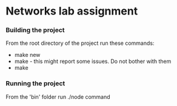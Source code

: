 <h1>
   Networks lab assignment
</h1>
<h3>
  Building the project
</h3>
<p>
  From the root directory of the project run these commands:
  <ul>
    <li>make new</li>
    <li>make - this might report some issues. Do not bother with them</li>
    <li>make</li>
  </ul>
</p>
<h3>
  Running the project
</h3>
<p>
  From the 'bin' folder run ./node command
</p>
